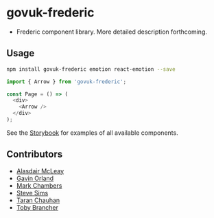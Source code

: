# govuk-frederic

- Frederic component library. More detailed description forthcoming.

## Usage

```sh
npm install govuk-frederic emotion react-emotion --save
```

```js
import { Arrow } from 'govuk-frederic';

const Page = () => (
  <div>
    <Arrow />
  </div>
);
```

See the [Storybook](https://{placeholder}.github.io/govuk-frederic) for examples of all available components.

## Contributors

- [Alasdair McLeay](https://github.com/penx)
- [Gavin Orland](https://github.com/gavinorland)
- [Mark Chambers](https://github.com/marksy)
- [Steve Sims](https://github.com/stevesims)
- [Taran Chauhan](https://github.com/taranchauhan)
- [Toby Brancher](https://github.com/Loque-)
